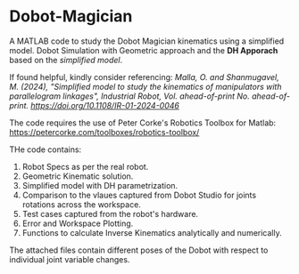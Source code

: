 # Dobot-Magician
A MATLAB code to study the Dobot Magician kinematics using a simplified model.
Dobot Simulation with Geometric approach and the **DH Apporach** based on the *simplified model*.

If found helpful, kindly consider referencing:
*Malla, O. and Shanmugavel, M. (2024), "Simplified model to study the kinematics of manipulators with parallelogram linkages", Industrial Robot, Vol. ahead-of-print No. ahead-of-print. https://doi.org/10.1108/IR-01-2024-0046*

The code requires the use of Peter Corke's Robotics Toolbox for Matlab:
https://petercorke.com/toolboxes/robotics-toolbox/

THe code contains:
1) Robot Specs as per the real robot.
2) Geometric Kinematic solution.
3) Simplified model with DH parametrization.
4) Comparison to the vlaues captured from Dobot Studio for
joints rotations across the workspace.
5) Test cases captured from the robot's hardware.
6) Error and Workspace Plotting.
7) Functions to calculate Inverse Kinematics analytically and numerically.

The attached files contain different poses of the Dobot with respect to individual joint variable changes.
